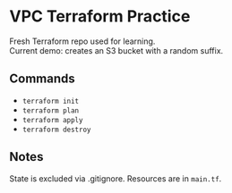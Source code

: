 # VPC Terraform Practice

Fresh Terraform repo used for learning.  
Current demo: creates an S3 bucket with a random suffix.

## Commands
- `terraform init`
- `terraform plan`
- `terraform apply`
- `terraform destroy`

## Notes
State is excluded via .gitignore. Resources are in `main.tf`.
